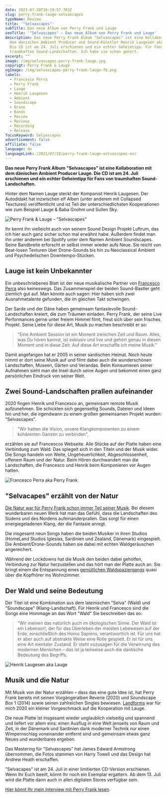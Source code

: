 ```yaml
---
date: 2021-07-28T16:19:57.783Z
slug: perry-frank-lauge-selvascapes
typeName: Review
title: '"Selvascapes"'
subTitle: Das neue Album von Perry Frank und Lauge
seoTitle: '"Selvascapes" – Das neue Album von Perry Frank und Lauge'
description: Das neue Perry Frank Album "Selvascapes" ist eine Kollaboration mit
  dem dänischen Ambient Producer und Sound-Künstler Henrik Laugesen aka Lauge.
  Die CD ist am 24. Juli erschienen und ein echter Geheimtipp. Für Fans von
  traumhaften Sound-Landschaften. Ich habe sie schon gehört.
excerpt: ""
image: /img/selvascapes-perry-frank-lauge.jpg
copyrigt: Perry Frank & Lauge
ogImage: /img/selvascapes-perry-frank-lauge-fb.png
labels:
  - Francesco Perra
  - Perry Frank
  - Lauge
  - Henrik Laugesen
  - Ambient
  - Soundscape
  - Drone
  - Bands
  - Review
  - Reviews
  - Recording
  - Release
focusKeyword: Selvascapes
advertisement: false
affiliate: false
language: de
languageLink: /2021/07/28/perry-frank-lauge-selvascapes-en/
---
```

**Das neue Perry Frank Album "Selvascapes" ist eine Kollaboration mit dem dänischen Ambient Producer Lauge. Die CD ist am 24. Juli erschienen und ein echter Geheimtipp für Fans von traumhaften Sound-Landschaften.**

Hinter dem Namen Lauge steckt der Komponist Henrik Laugesen. Der Autodidakt hat inzwischen elf Alben (unter anderem mit Collapsed Texctures) veröffentlicht und ist Teil der unterschiedlichsten Kooperationen wie zum Beispiel Lauge & Baba Gnohm und Sullen Sky. 

![Perry Frank & Lauge – "Selvascapes"](/img/selvascapes-artwork-stores.jpg "Perry Frank & Lauge – \"Selvascapes\"")

Ihr kennt ihn vielleicht auch von seinem Sound Design Projekt Luftrum, das ich hier auch ganz sicher schon mal erwähnt habe. Außerdem findet man ihn unter anderem bei Spotify unter dem Namen Ambient Soundscapes. Seine Bandbreite erforscht er selbst immer wieder aufs Neue. Sie reicht von Beat-losen Texturen über Drone-Sounds bis hin zu Neoclassical Ambient und Psychedelischen Downtempo-Stücken.

## Lauge ist kein Unbekannter

Ein unbeschriebenes Blatt ist der neue musikalische Partner von [Francesco Perra](/2020/11/perry-frank-interview/) also keineswegs. Das Zusammenspiel der beiden Sound-Bastler geht ziemlich gut auf. Man könnte auch sagen: Hier haben sich zwei Ausnahmetalente gefunden, die im gleichen Takt schwingen.

Der Sarde und der Däne haben gemeinsam fantasievolle Sound-Landschaften kreiert, die zum Träumen einladen. Perry Frank, der seine Live Performances gerne unter freiem Himmel filmt, freut sich über sein frisches Projekt. Seine Liebe für diese Art, Musik zu machen beschreibt er so:

> "Eine Ambient Session ist ein Moment zwischen Zeit und Raum. Alles, was Du hören kannst, ist exklusiv und live und gehört genau in diesen Moment und in diese Zeit. Auf diese Art erschaffe ich meine Musik."

Damit angefangen hat er 2005 in seiner sardischen Heimat. Noch heute nimmt er dort seine Musik auf und filmt dabei auch die wunderschönen Landschaften, Museen, Gärten und Verandas. Beim Konsumieren seiner Aufnahmen sieht man die Insel durch seine Augen und bekommt einen ganz persönlichen Eindruck von seiner Welt.

## Zwei Sound-Landschaften prallen aufeinander

2020 fingen Henrik und Francesco an, gemeinsam remote Musik aufzunehmen. Sie schickten sich gegenseitig Sounds, Dateien und Ideen hin und her, die irgendwann zu einem großen gemeinsamen Projekt wurden: "Selvascapes".

> "Wir hatten die Vision, unsere Klangkomponenten zu einem kohärenten Ganzen zu verbinden", 

erzählen sie auf Francescos Webseite. Alle Stücke auf der Platte haben eine Verbindung zum Wald. Das spiegelt sich in den Titeln und der Musik wider. Die Songs handeln von Weite, Ungeheuerlichkeit, Abgeschlossenheit, offenem Raum und der Natur. Beim Hören durchwandert man die Landschaften, die Francesco und Henrik beim Komponieren vor Augen hatten.

![Francesco Perra aka Perry Frank](/img/perry-frank.jpg "Francesco Perra aka Perry Frank")

## "Selvacapes" erzählt von der Natur

[Die Natur war für Perry Frank schon immer Teil seiner Musik](/2020/11/perry-frank-interview/). Bei diesem wunderbaren neuen Werk hat man das Gefühl, dass die Landschaften des Südens und des Nordens aufeinanderprallen. Das sorgt für einen energiegeladenen Klang, der die Fantasie anregt.

Die insgesamt neun Songs haben die beiden Musiker in ihren Studios (HomeLand Studios Iglesias, Sardinien und Zealand, Dänemark) eingespielt. Die Ambient/Drone-Sounds haben sie dabei mit echten Waldgeräuschen angereichert.

Während der Lockdowns hat die Musik den beiden dabei geholfen, Verbindung zur Natur herzustellen und das hört man der Platte auch an. Sie bringt einem die Entspannung eines [gemütlichen Waldspaziergangs](/2021/05/den-wald-erleben/) quasi über die Kopfhörer ins Wohnzimmer.

## Der Wald und seine Bedeutung

Der Titel ist eine Kombination aus dem lateinischen "Selva" (Wald) und "Soundscape" (Klang-Landschaft). Für Henrik und Francesco sind die Songs eine Hommage an das Wort "Wald" Sie beschreiben das so:

> "Wir meinen das natürlich auch im ökologischen Sinne. Der Wald ist ein Lebensort, der für das Überleben der meisten Lebewesen auf der Erde, einschließlich des Homo Sapiens, verantwortlich ist. Für uns hat er aber auch auf abstrakte Weise eine Rolle gespielt. Er ist für uns eine Art mentaler Zustand. Er steht sozusagen für die Verwirrung des modernen Menschen – das ist ja teilweise auch die dantische Bedeutung des Begriffs.

![Henrik Laugesen aka Lauge](/img/lauge.jpg "Henrik Laugesen aka Lauge")

## Musik und die Natur

Mit Musik von der Natur erzählen – dass das eine gute Idee ist, hat Perry Frank bereits mit seinen Vorgängeralben Reverie (2020) und Soundscape Box 1 (2014) sowie seinen zahlreichen Singles bewiesen. [Landforms](/2021/01/perry-frank-landforms/) war für mich 2020 ein kleiner Vorgeschmack auf die Kooperation mit Lauge.

Die neue Platte ist insgesamt wieder unglaublich vielseitig und spannend und liefert vor allem eins: einen Ausflug in eine Welt jenseits von Raum und Zeit, in der Dänemark und Sardinien dank moderner Technik nur einen Wimpernschlag voneinander entfernt sind und gemeinsam etwas ganz Neues und wunderbares ergeben.

Das Mastering für "Selvascapes" hat James Edward Armstrong übernommen, die Fotos stammen von Harry Towell und das Design hat Andrew Heath erschaffen.

"Selvacapes" ist am 24. Juli in einer limitierten CD-Version erschienen. Wenn Ihr Euch beeilt, könnt Ihr noch ein Exemplar ergattern. Ab dem 13. Juli wird die Platte dann auch in allen digitalen Stores verfügbar sein.

[Hier könnt Ihr mein Interview mit Perry Frank lesen](/2020/11/perry-frank-interview/).